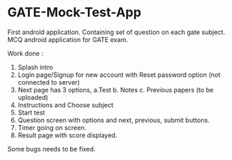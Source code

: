 # GATE-Mock-Test-App
First android application. Containing set of question on each gate subject. 
MCQ android application for GATE exam.

Work done :
1. Splash intro
2. Login page/Signup for new account with Reset password option (not connected to server)
3. Next page has 3 options, a.Test   b. Notes   c. Previous papers (to be uploaded)
4. Instructions and Choose subject
5. Start test
6. Question screen with options and next, previous, submit buttons.
7. Timer going on screen.
8. Result page with score displayed.

Some bugs needs to be fixed.
